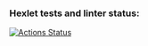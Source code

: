 ### Hexlet tests and linter status:
[![Actions Status](https://github.com/befayer/java-project-71/workflows/hexlet-check/badge.svg)](https://github.com/befayer/java-project-71/actions)